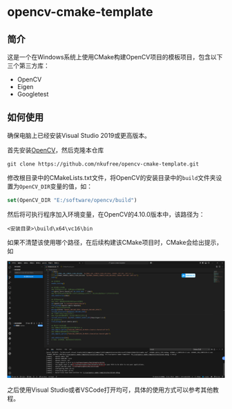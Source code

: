# opencv-cmake-template

## 简介

这是一个在Windows系统上使用CMake构建OpenCV项目的模板项目，包含以下三个第三方库：

- OpenCV
- Eigen
- Googletest

## 如何使用

确保电脑上已经安装Visual Studio 2019或更高版本。

首先安装[OpenCV](https://opencv.org/releases/)，然后克隆本仓库

```shell
git clone https://github.com/nkufree/opencv-cmake-template.git
```

修改根目录中的CMakeLists.txt文件，将OpenCV的安装目录中的`build`文件夹设置为`OpenCV_DIR`变量的值，如：

```cmake
set(OpenCV_DIR "E:/software/opencv/build")
```

然后将可执行程序加入环境变量，在OpenCV的4.10.0版本中，该路径为：

```shell
<安装目录>\build\x64\vc16\bin
```

如果不清楚该使用哪个路径，在后续构建该CMake项目时，CMake会给出提示，如

![1](./assets/1.png)

之后使用Visual Studio或者VSCode打开均可，具体的使用方式可以参考其他教程。
